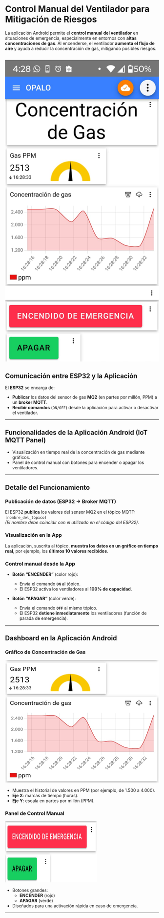 # Control Manual del Ventilador para Mitigación de Riesgos

La aplicación Android permite el **control manual del ventilador** en situaciones de emergencia, especialmente en entornos con **altas concentraciones de gas**. Al encenderse, el ventilador **aumenta el flujo de aire** y ayuda a reducir la concentración de gas, mitigando posibles riesgos.

![Aplicación](asset/img1.png)
---

## Comunicación entre ESP32 y la Aplicación

El **ESP32** se encarga de:

- **Publicar** los datos del sensor de gas **MQ2** (en partes por millón, PPM) a un **broker MQTT**.
- **Recibir comandos** (`ON/OFF`) desde la aplicación para activar o desactivar el ventilador.

---

## Funcionalidades de la Aplicación Android (IoT MQTT Panel)

- Visualización en tiempo real de la concentración de gas mediante gráficos.
- Panel de control manual con botones para encender o apagar los ventiladores.

---

## Detalle del Funcionamiento

### Publicación de datos (ESP32 → Broker MQTT)

El ESP32 **publica** los valores del sensor MQ2 en el tópico MQTT:  
`[nombre_del_tópico]`  
*(El nombre debe coincidir con el utilizado en el código del ESP32).*

### Visualización en la App

La aplicación, suscrita al tópico, **muestra los datos en un gráfico en tiempo real**, por ejemplo, los **últimos 10 valores recibidos**.

### Control manual desde la App

- **Botón “ENCENDER”** (color rojo):
  - Envía el comando **`ON`** al tópico.
  - El ESP32 activa los ventiladores al **100% de capacidad**.

- **Botón “APAGAR”** (color verde):
  - Envía el comando **`OFF`** al mismo tópico.
  - El ESP32 **detiene inmediatamente** los ventiladores (función de parada de emergencia).

---

## Dashboard en la Aplicación Android

### Gráfico de Concentración de Gas

<img src="asset/img2.png" alt="Gráfico de PPM en tiempo real" width="600" height="400">

- Muestra el historial de valores en PPM (por ejemplo, de 1.500 a 4.000).
- **Eje X**: marcas de tiempo (horas).
- **Eje Y**: escala en partes por millón (PPM).

### Panel de Control Manual

<img src="asset/img3.png" alt="Botones" width="300" height="200">

- Botones grandes:
  - **ENCENDER** (rojo)
  - **APAGAR** (verde)
- Diseñados para una activación rápida en caso de emergencia.

---

